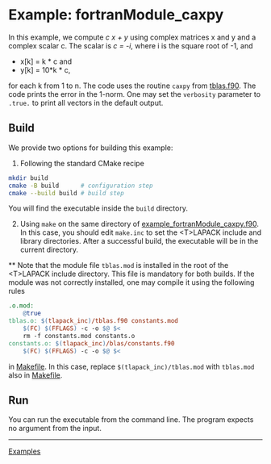 # Example: fortranModule_caxpy

In this example, we compute _c x + y_ using complex matrices x and y and a complex scalar c. The scalar is _c = -i_, where i is the square root of -1, and

- x[k] = k * c and
- y[k] = 10*k * c,

for each k from 1 to n. The code uses the routine `caxpy` from [tblas.f90](../../src/tblas.f90). The code prints the error in the 1-norm. One may set the `verbosity` parameter to `.true.` to print all vectors in the default output.

## Build

We provide two options for building this example:

1. Following the standard CMake recipe

```sh
mkdir build
cmake -B build      # configuration step
cmake --build build # build step
```

You will find the executable inside the `build` directory.

2. Using `make` on the same directory of [example_fortranModule_caxpy.f90](example_fortranModule_caxpy.f90). In this case, you should edit `make.inc` to set the \<T\>LAPACK include and library directories. After a successful build, the executable will be in the current directory.

** Note that the module file `tblas.mod` is installed in the root of the \<T\>LAPACK include directory. This file is mandatory for both builds. If the module was not correctly installed, one may compile it using the following rules

```Makefile
.o.mod:
    @true
tblas.o: $(tlapack_inc)/tblas.f90 constants.mod
    $(FC) $(FFLAGS) -c -o $@ $<
	rm -f constants.mod constants.o
constants.o: $(tlapack_inc)/blas/constants.f90
    $(FC) $(FFLAGS) -c -o $@ $<
```

in [Makefile](Makefile). In this case, replace `$(tlapack_inc)/tblas.mod` with `tblas.mod` also in [Makefile](Makefile).

## Run

You can run the executable from the command line. The program expects no argument from the input.

---

[Examples](../README.md#fortranModule_caxpy)